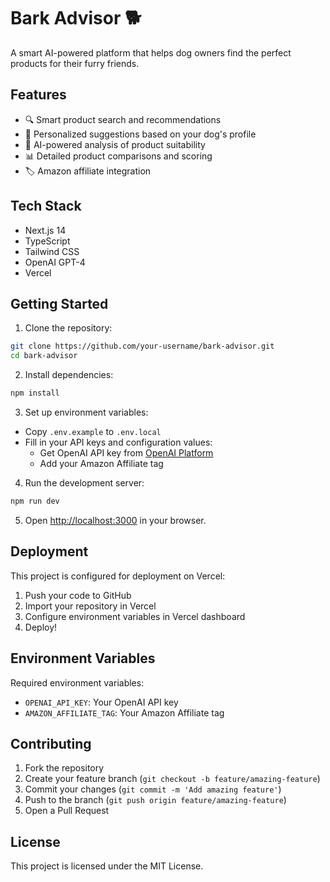 # Bark Advisor 🐕

A smart AI-powered platform that helps dog owners find the perfect products for their furry friends.

## Features

- 🔍 Smart product search and recommendations
- 🎯 Personalized suggestions based on your dog's profile
- 🤖 AI-powered analysis of product suitability
- 📊 Detailed product comparisons and scoring
- 🏷️ Amazon affiliate integration

## Tech Stack

- Next.js 14
- TypeScript
- Tailwind CSS
- OpenAI GPT-4
- Vercel

## Getting Started

1. Clone the repository:
```bash
git clone https://github.com/your-username/bark-advisor.git
cd bark-advisor
```

2. Install dependencies:
```bash
npm install
```

3. Set up environment variables:
- Copy `.env.example` to `.env.local`
- Fill in your API keys and configuration values:
  - Get OpenAI API key from [OpenAI Platform](https://platform.openai.com)
  - Add your Amazon Affiliate tag

4. Run the development server:
```bash
npm run dev
```

5. Open [http://localhost:3000](http://localhost:3000) in your browser.

## Deployment

This project is configured for deployment on Vercel:

1. Push your code to GitHub
2. Import your repository in Vercel
3. Configure environment variables in Vercel dashboard
4. Deploy!

## Environment Variables

Required environment variables:

- `OPENAI_API_KEY`: Your OpenAI API key
- `AMAZON_AFFILIATE_TAG`: Your Amazon Affiliate tag

## Contributing

1. Fork the repository
2. Create your feature branch (`git checkout -b feature/amazing-feature`)
3. Commit your changes (`git commit -m 'Add amazing feature'`)
4. Push to the branch (`git push origin feature/amazing-feature`)
5. Open a Pull Request

## License

This project is licensed under the MIT License. 